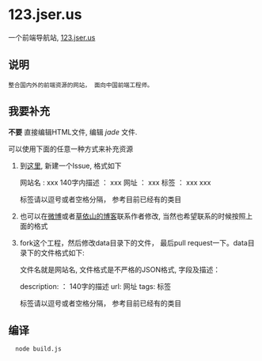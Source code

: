 # 123.jser.us
一个前端导航站, [123.jser.us](http://123.jser.us)

## 说明

    整合国内外的前端资源的网站， 面向中国前端工程师。

## 我要补充 

  __不要__ 直接编辑HTML文件, 编辑 _jade_ 文件.
    
  可以使用下面的任意一种方式来补充资源

  1. 到[这里](https://github.com/jserme/123.jser.us/issues), 新建一个Issue, 格式如下
  
        
        网站名 : xxx
        140字内描述 ： xxx
        网址 ： xxx
        标签 ： xxx xxx

        标签请以逗号或者空格分隔， 参考目前已经有的类目
        

  1. 也可以在[微博](http://weibo.com/1826461472/)或者[草依山的博客](http://jser.me)联系作者修改, 当然也希望联系的时候按照上面的格式

  1. fork这个工程，然后修改data目录下的文件， 最后pull request一下。data目录下的文件格式如下:
  
        
        文件名就是网站名, 文件格式是不严格的JSON格式, 字段及描述：

        description: ： 140字的描述
        url: 网址
        tags: 标签 

        标签请以逗号或者空格分隔， 参考目前已经有的类目
        

## 编译 

```shell
  node build.js
```
